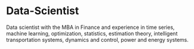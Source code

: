 # Data-Scientist
Data scientist with the MBA in Finance and experience in time series, machine learning, optimization,  statistics, estimation theory, intelligent transportation systems, dynamics and control, power and energy  systems.
